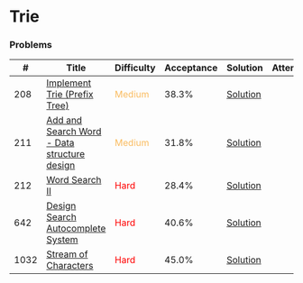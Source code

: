Trie
===

### Problems
| #   | Title    |   Difficulty | Acceptance |Solution  | Attention |
| --- | --- | --- | --- | --- | --- |
|208 | [Implement Trie (Prefix Tree)](https://leetcode.com/problems/implement-trie-prefix-tree/) | <span style="color:#FABC60">Medium</span> | 38.3% |[Solution](../problems/208.md) | | 
|211 |[Add and Search Word - Data structure design](https://leetcode.com/problems/add-and-search-word-data-structure-design/) | <span style="color:#FABC60">Medium</span> | 31.8% |[Solution](../problems/211.md) |
|212 | [Word Search II](https://leetcode.com/problems/word-search-ii/) | <span style="color:red">Hard</span> | 28.4% |[Solution](../problems/212.md)||
|642 | [Design Search Autocomplete System](https://leetcode.com/problems/design-search-autocomplete-system/) | <span style="color:red">Hard</span>| 40.6% |[Solution](../problems/642.md) |
|1032 | [Stream of Characters](https://leetcode.com/problems/stream-of-characters/) | <span style="color:red">Hard</span>| 45.0% |[Solution](../problems/1032.md) | | 
